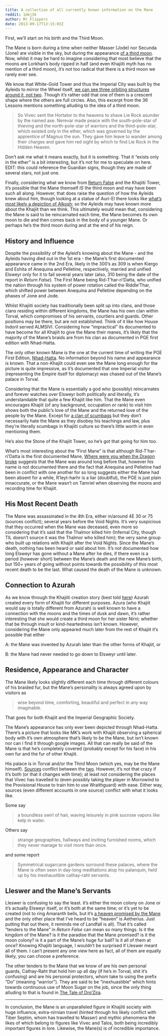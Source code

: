 ```yaml
---
title: A collection of all currently known information on the Mane
reddit: 1mkj5k
author: Mr_Flippers
date: 2013-09-17T13:15:03Z
---
```


First, we’ll start on his birth and the Third Moon.

The Mane is born during a time when neither Masser (Jode) nor Secunda (Jone) are
visible in the sky, but during the appearance [of a third moon][0]. Now, whilst
it may be hard to imagine considering that most believe that the moons are
Lorkhan’s body ripped in half (and even Khajiiti myth has no mention of a third
moon), it’s not too radical that there is a third moon we rarely ever see.

We know that White-Gold Tower and thus the Imperial City was built by the
Ayleids to mirror the Wheel itself, [we can see three orbiting structures around
it, not two][1]. Though it’s rather odd that one of them is a crescent shape
where the others are full circles. Also, this excerpt from the 36 Lessons
mentions something alluding to the idea of a third moon.

> So Vivec sent the Hortator to the heavens to shave Lie Rock asunder by the
> named axe. Nerevar made peace with the south-pole-star of thieving and the
> north-pole-star of warriors and the third-pole-star, which existed only in the
> ether, which was governed by the apprentice of Magnus the sun. They gave him
> leave to wander among their charges and gave him red sight by which to find
> Lie Rock in the Hidden Heaven.

Don’t ask me what it means exactly, but it is something. That it “exists only in
the ether” is a bit interesting, but it’s not for me to speculate on here. EDIT:
this could reference the Guardian signs, though they are made of several stars,
not just one.

Finally, considering what we know from [Return False][2] and the Khajiiti Tower,
it’s possible that the Mane themself *IS* the third moon and may have been such
all along. However, that does raise the question of how the Ayleids knew about
him, though looking at a statue of Auri-El there looks like [what’s most likely
a depiction of Alkosh][3]; so the Ayleids may have known more about the Khajiit
than we think. This ultimately would mean that, considering the Mane is said to
be reincarnated each time, the Mane becomes its own moon to die and then comes
back in the body of a younger Mane. Or perhaps he’s the third moon during and at
the end of his reign.

## History and Influence

Despite the possibility of the Ayleid’s knowing about the Mane - and the Ayleids
having died out in the 1st era - the Mane’s first documented appearance came in
the 2nd Era, likely in the 300’s as 309 is when Kiergo and Eshita of Anequina
and Pelletine, respectively, married and unified Elsweyr only for it to fail
several years later (also, 310 being the date of the report in *Return False*).
The First Mane being Rid-T’har-ri’Datta, who unified the nation through his
system of power rotation called the Riddle’Thar, which shifted power between
Anequina and Pelletine depending on the phases of Jone and Jode.

Whilst Khajiiti society has traditionally been split up into clans, and those
clans residing within different kingdoms, the Mane has his own clan within
Torval, which compromises of his servants, courtiers and guards. Other positions
may be there, but are not established. Think of it like how House Indoril served
ALMSIVI. Considering how “impractical” its documented to have become for all
Khajiit to give the Mane their manes, it’s likely that the majority of the
Mane’s braids are from his clan as documented in PGE first edition with
Nhad-Hatta.

The only other known Mane is the one at the current time of writing the PGE
First Edition, [Nhad-Hatta][4]. No information beyond his name and appearance is
known. That a non-Khajiit could even see the Mane long enough for the picture is
quite impressive, as it’s documented that one Imperial visitor (representing the
Empire itself for diplomacy) was chased out of the Mane’s palace in Torval.

Considering that the Mane is essentially a god who (possibly) reincarnates and
forever watches over Elsweyr both politically and literally, it’s
understandable that quite a few Khajiit like him. That the Mane even encourages
Khajiit (of any background, occupation or rank) to visit him shows both the
public’s love of the Mane and the returned love of the people by the Mane.
Except for [a clan of scumbags][5] but they don’t necessarily hate the Mane as
they disobey his teachings and law, plus they’re literally scumbags in Khajiiti
culture so there’s little worth in even mentioning them.

He’s also the Stone of the Khajiit Tower, so he’s got that going for him too.

What’s most interesting about the “First Mane” is that although
Rid-T’har-ri’Datta is the first documented Mane, [Where were you when the Dragon
broke][6] suggests that the Mane was around long before that, however his name
is not documented there and the fact that Anequina and Pelletine had been in
conflict with one another for so long suggests either the Mane had been absent
for a while, R’leyt-harhr is a liar (doubtful), the PGE is just plain
innaccurate, or the Mane wasn’t on Tamriel when observing the moons and
recording time for Khajiit.

## His Most Recent Death

The Mane was assassinated in the 4th Era, either in/around 4E 30 or 75 (sources
conflict); several years before the Void Nights. It’s very suspicious that they
occurred when the Mane was deceased, even more so considering that it’s said
that the Thalmor killed him (Infernal City, though TIL doesn’t source it was the
Thalmor who killed him); the very same group who built up relations with Khajiit
after the Void Nights. Since the Mane’s death, nothing has been heard or said
about him. It’s not documented how long Elsweyr has gone without a Mane after he
dies, if there even is a period (however short) between the Mane’s death and the
new Mane’s birth, but 150+ years of going without points towards the possibility
of this most recent death to be the last. What caused the death of the Mane is
unknown.

## Connection to Azurah

As we know through the Khajiiti creation story (best told [here][7]) Azurah
created every form of Khajiit for different purposes. Azura (who Khajiit would
say is totally different from Azurah) is well known to have a connection with
the moons and the times of dusk and dawn, it’s rather interesting that she would
create a third moon for her sister Nirni; whether that be through insult or
kind-heartedness isn’t known. However, considering the Mane only appeared much
later from the rest of Khajiit it’s possible that either

A: the Mane was invented by Azurah later than the other forms of Khajiit, or

B: the Mane had never needed to go down to Elsweyr until later.

## Residence, Appearance and Character

The Mane likely looks slightly different each time through different colours of
his braided fur, but the Mane’s personality is always agreed upon by visitors as

> wise beyond time, comforting, beautiful and perfect in any way imaginable.

That goes for both Khajiit and the Imperial Geographic Society.

The Mane’s appearance has only ever been depicted through Nhad-Hatta. There’s a
picture that looks like MK’s work with Khajiit observing a spherical body with
it’s own atmosphere that’s likely to be the Mane, but isn’t known nor can I find
it through google images. All that can really be said of the Mane is that he’s
completely covered (probably except for his face) in his own fur and the fur of
other Khajiit.

His palace is in Torval and/or the Third Moon (which yes, may be the Mane
himself). [Sources][8] conflict between the [two][9]. However, it’s not that
crazy if it’s both (or that it changes with time); at least not considering the
places that Vivec has travelled to (even possibly taking the player in Morrowind
to the Provisional House to train him to use Wraithguard) with ease. Either way,
sources (even different accounts in one source) conflict with what it looks like.

Some say

> a boundless swirl of hair, waving leisurely in pink sucrose vapors like kelp
in water.

Others say

> strange geographies, hallways and inviting furnished rooms, which they never
> manage to visit more than once.

and some report

> Symmetrical sugarcane gardens surround these palaces, where the Mane is often
> seen in day-long meditations atop his palanquin, held up by his inexhaustible
> cathay-raht servants.

## Lleswer and the Mane’s Servants

Lleswer is confusing to say the least. it’s either the moon colony on Jone or
it’s actually Elsweyr itself, or it’s both at the same time; or it’s yet to be
created (not to ring Amaranth bells, but it’s [a heaven promised by the
Mane][10] and the only other place that I’ve heard to be “heaven” is Aetherius.
Just putting that out there, it reminds me of Landfall is all). That it’s called
“tenders to the Mane” in *Return False* can mean so many things. Is it the
kingdom of the Mane? is it the paradise that the Mane promised? is it the moon
colony? is it a part of the Mane’s huge fur ball? Is it all of them at once?
Knowing Khajiiti language, I wouldn’t be surprised if Lleswer meant all of them.
I can’t present any one view here as fact, all of them are equally likely, you
can choose a preference.

The other tenders to the Mane that we know of are his own personal guards,
Cathay-Raht that hold him up all day (if he’s in Torval, shit it’s confusing)
and are his personal protectors, whom take to using the prefix “Do” (meaning
“warrior”). They are said to be “inexhuastible” which hints towards continuous
use of Moon Sugar on the job, since the only thing alluding to that is found in
[The Tale of Dro’Zira][11].

----

In conclusion, the Mane is an unparalleled figure in Khajiiti society with huge
influence, extra-nirnian travel (hinted through his likely conflict with Tiber
Septim, whom has travelled to Masser) and mythic phenomena the likes of which
belong to figures like Vivec and Talos, both being incredibly important figures
in lore. Likewise, the Mane(s) is of incredible importance.

[0]: https://www.imperial-library.info/content/khajiit-physiology-phases-and-forms
[1]: https://images.uesp.net/5/57/OB-Imperial_City_Above.jpg
[2]: https://forums.bethsoft.com/topic/1327271-return-false/
[3]: https://i.imgur.com/EJZHgMU.jpg
[4]: https://www.imperial-library.info/sites/default/files/pge01_elsweyr_pic_02.jpg
[5]: https://www.uesp.net/wiki/Lore:Ahzirr_Traajijazeri
[6]: https://www.imperial-library.info/content/where-were-you-when-dragon-broke
[7]: https://www.uesp.net/wiki/Lore:Words_of_Clan_Mother_Ahnissi
[8]: https://www.imperial-library.info/content/pocket-guide-empire-first-edition-elsweyr-confederacy
[9]: https://forums.bethsoft.com/topic/1327271-return-false/
[10]: https://www.uesp.net/wiki/Lore:Pocket_Guide_to_the_Empire,_3rd_Edition/Sugar_and_Blood
[11]: https://www.uesp.net/wiki/Lore:The_Tale_of_Dro%27Zira
